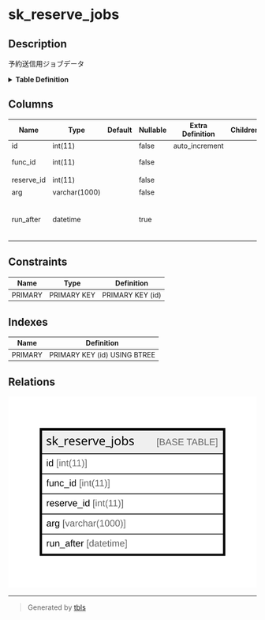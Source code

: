 # sk_reserve_jobs

## Description

予約送信用ジョブデータ

<details>
<summary><strong>Table Definition</strong></summary>

```sql
CREATE TABLE `sk_reserve_jobs` (
  `id` int(11) NOT NULL AUTO_INCREMENT,
  `func_id` int(11) NOT NULL COMMENT 'ジョブの識別子',
  `reserve_id` int(11) NOT NULL COMMENT '予約ID',
  `arg` varchar(1000) NOT NULL DEFAULT '' COMMENT '引数',
  `run_after` datetime DEFAULT NULL COMMENT '実行時間、NULLは実行しない',
  PRIMARY KEY (`id`)
) ENGINE=InnoDB AUTO_INCREMENT=[Redacted by tbls] DEFAULT CHARSET=utf8 COMMENT='予約送信用ジョブデータ'
```

</details>

## Columns

| Name | Type | Default | Nullable | Extra Definition | Children | Parents | Comment |
| ---- | ---- | ------- | -------- | ---------------- | -------- | ------- | ------- |
| id | int(11) |  | false | auto_increment |  |  |  |
| func_id | int(11) |  | false |  |  |  | ジョブの識別子 |
| reserve_id | int(11) |  | false |  |  |  | 予約ID |
| arg | varchar(1000) |  | false |  |  |  | 引数 |
| run_after | datetime |  | true |  |  |  | 実行時間、NULLは実行しない |

## Constraints

| Name | Type | Definition |
| ---- | ---- | ---------- |
| PRIMARY | PRIMARY KEY | PRIMARY KEY (id) |

## Indexes

| Name | Definition |
| ---- | ---------- |
| PRIMARY | PRIMARY KEY (id) USING BTREE |

## Relations

![er](sk_reserve_jobs.svg)

---

> Generated by [tbls](https://github.com/k1LoW/tbls)
